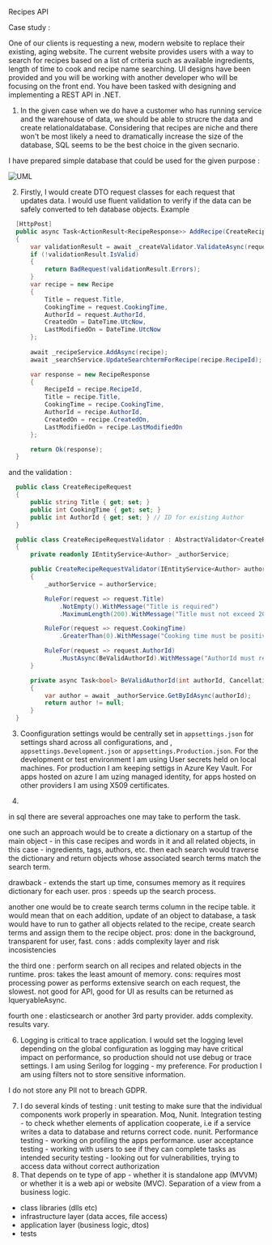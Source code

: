 Recipes API

Case study :

One of our clients is requesting a new, modern website to replace their existing, aging website.
The current website provides users with a way to search for recipes based on a list of criteria
such as available ingredients, length of time to cook and recipe name searching.
UI designs have been provided and you will be working with another developer who will be
focusing on the front end. You have been tasked with designing and implementing a REST API
in .NET.


1. In the given case when we do have a customer who has running service and the warehouse of data, we should be able to strucre the data and create relationaldatabase. Considering that recipes are niche and there won't be most likely a need to dramatically increase the size of the database, SQL seems to be the best choice in the given secnario.
 
 I have prepared simple database that could be used for the given purpose :

![UML](https://i.ibb.co/hCxwgCy/Recipes.png)

2. Firstly, I would create DTO request classes for each request that updates data. I would use fluent validation to verify if the data can be safely converted to teh database objects. Example

```csharp
  [HttpPost]
  public async Task<ActionResult<RecipeResponse>> AddRecipe(CreateRecipeRequest request)
  {
      var validationResult = await _createValidator.ValidateAsync(request);
      if (!validationResult.IsValid)
      {
          return BadRequest(validationResult.Errors);
      }
      var recipe = new Recipe
      {
          Title = request.Title,
          CookingTime = request.CookingTime,
          AuthorId = request.AuthorId,
          CreatedOn = DateTime.UtcNow,
          LastModifiedOn = DateTime.UtcNow
      };
    
      await _recipeService.AddAsync(recipe);
      await _searchService.UpdateSearchtermForRecipe(recipe.RecipeId);

      var response = new RecipeResponse
      {
          RecipeId = recipe.RecipeId,
          Title = recipe.Title,
          CookingTime = recipe.CookingTime,
          AuthorId = recipe.AuthorId,
          CreatedOn = recipe.CreatedOn,
          LastModifiedOn = recipe.LastModifiedOn
      };

      return Ok(response);
  }
```
and the validation :
```csharp
  public class CreateRecipeRequest
  {
      public string Title { get; set; }
      public int CookingTime { get; set; }
      public int AuthorId { get; set; } // ID for existing Author
  }

  public class CreateRecipeRequestValidator : AbstractValidator<CreateRecipeRequest>
  {
      private readonly IEntityService<Author> _authorService;

      public CreateRecipeRequestValidator(IEntityService<Author> authorService)
      {
          _authorService = authorService;

          RuleFor(request => request.Title)
              .NotEmpty().WithMessage("Title is required")
              .MaximumLength(200).WithMessage("Title must not exceed 200 characters");

          RuleFor(request => request.CookingTime)
              .GreaterThan(0).WithMessage("Cooking time must be positive");

          RuleFor(request => request.AuthorId)
              .MustAsync(BeValidAuthorId).WithMessage("AuthorId must refer to an existing author");
      }

      private async Task<bool> BeValidAuthorId(int authorId, CancellationToken cancellationToken)
      {
          var author = await _authorService.GetByIdAsync(authorId);
          return author != null;
      }
  }
```
3. Coonfiguration settings would be centrally set in `appsettings.json` for settings shard across all configurations, and , `appsettings.Development.json` or  `appsettings.Production.json`. For the development or test environment I am using User secrets held on local machines. For production I am keeping settigs in Azure Key Vault. For apps hosted on azure I am uzing managed identity, for apps hosted on other providers I am using X509 certificates.
   
5. 

in sql there are several approaches one may take to perform the task.

one such an approach would be to create a dictionary on a startup of the main object - in this case recipes and words in it and all related objects, in this case - ingredients, tags, authors, etc.
then each search would traverse the dictionary and return objects whose associated search terms match the search term.

drawback - extends the start up time, consumes memory as it requires dictionary for each user. pros : speeds up the search process.

another one would be to create search terms column in the recipe table. it would mean that on each addition, update of an object to database, a task would have to run to gather all objects related to the recipe, create search terms and assign them to the recipe object.
pros: done in the background, transparent for user, fast. cons : adds complexity layer and risk incosistencies

the third one : perform search on all recipes and related objects in the runtime. 
pros: takes the least amount of memory. cons: requires most processing power as performs extensive search on each request, the slowest.
not good for API, good for UI as results can be returned as IqueryableAsync.

fourth one : elasticsearch or another 3rd party provider. adds complexity. results vary.

6. Logging is critical to trace application. I would set the logging level depending on the global configuration as logging may have critical impact on performance, so production should not use debug or trace settings.
I am using Serilog for logging - my preference. For production I am using filters not to store sensitive information.

I do not store any PII not to breach GDPR.

7. I do several kinds of testing : unit testing to make sure that the individual components work properly in spearation. Moq, Nunit.
Integration testing - to check whether elements of application cooperate, i.e if a service writes a data to database and returns correct code. nunit.
Performance testing - working on profiling the apps performance.
 user acceptance testing - working with users to see if they can complete tasks as intended
security testing - looking out for vulnerabilities, trying to access data without correct authorization
8. That depends on te type of app - whether it is standalone app (MVVM) or whether it is a web api or website (MVC). Separation of a view from a business logic.
- class libraries (dlls etc)
- infrastructure layer (data acces, file access)
- application layer (business logic, dtos)
- tests
  

